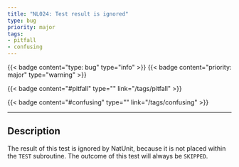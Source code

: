 ```yaml
---
title: "NL024: Test result is ignored"
type: bug
priority: major
tags:
- pitfall 
- confusing 
---
```


{{< badge content="type: bug" type="info" >}}
{{< badge content="priority: major" type="warning" >}}


{{< badge content="#pitfall" type="" link="/tags/pitfall" >}}

{{< badge content="#confusing" type="" link="/tags/confusing" >}}

---

## Description
The result of this test is ignored by NatUnit, because it is not placed within the `TEST` subroutine.
The outcome of this test will always be `SKIPPED`.
